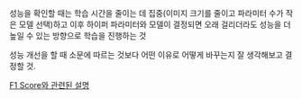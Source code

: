 성능을 확인할 때는 학습 시간을 줄이는 데 집중(이미지 크기를 줄이고 파라미터 수가 작은 모델 선택)하고 이후 하이퍼 파라미터와 모델이 결정되면 오래 걸리더라도 성능을 더 높일 수 있는 방향으로 학습을 진행하는 것

성능 개선을 할 때 소문에 따르는 것보다 어떤 이유로 어떻게 바꾸는지 잘 생각해보고 결정할 것.

[F1 Score와 관련된 설명](https://towardsdatascience.com/multi-class-metrics-made-simple-part-ii-the-f1-score-ebe8b2c2ca1)
